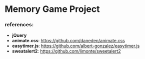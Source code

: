 # Memory Game Project

### references:

- **jQuery**
- **animate.css**: https://github.com/daneden/animate.css
- **easytimer.js**: https://github.com/albert-gonzalez/easytimer.js
- **sweatalert2**: https://github.com/limonte/sweetalert2

